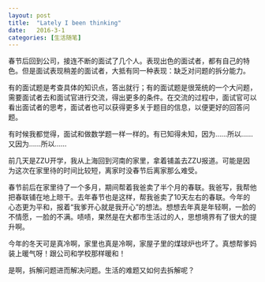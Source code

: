 ```yaml
---
layout: post
title:  "Lately I been thinking"
date:   2016-3-1 
categories: [生活随笔]
---
```


春节后回到公司，接连不断的面试了几个人。表现出色的面试者，都有自己的特色。但是面试表现稍差的面试者，大抵有同一种表现：缺乏对问题的拆分能力。

有的面试题是考查具体的知识点，答出就行；有的面试题是很笼统的一个大问题，需要面试者去和面试官进行交流，得出更多的条件。在交流的过程中，面试官可以看出面试者的思考，面试者也可以获得更多关于题目的信息，以便更好的回答问题。

有时候我都觉得，面试和做数学题一样一样的。有已知得未知，因为……所以……又因为……所以……

前几天是ZZU开学，我从上海回到河南的家里，拿着铺盖去ZZU报道。可能是因为这次在家里待的时间比较短，离家时没春节后离家那么难受。

春节前后在家里待了一个多月，期间帮着我爸卖了半个月的春联。我爸写，我帮他把春联铺在地上晾干。去年春节也是这样，帮我爸卖了10天左右的春联。今年的心态更为平和，报着“我爹开心就是我开心”的想法。想想去年真是年轻啊，一脸的不情愿，一脸的不满。啧啧，果然是在大都市生活过的人，思想境界有了很大的提升啊。

今年的冬天可是真冷啊，家里也真是冷啊，家屋子里的煤球炉也坏了。真想帮爹妈装上暖气呀！跟公司和学校那样暖和！

是啊，拆解问题进而解决问题。生活的难题又如何去拆解呢？